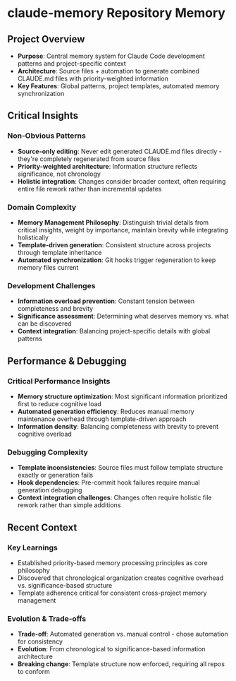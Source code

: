 # claude-memory Repository Memory

## Project Overview

- **Purpose**: Central memory system for Claude Code development patterns and project-specific context
- **Architecture**: Source files + automation to generate combined CLAUDE.md files with priority-weighted information
- **Key Features**: Global patterns, project templates, automated memory synchronization

## Critical Insights

### Non-Obvious Patterns

- **Source-only editing**: Never edit generated CLAUDE.md files directly - they're completely regenerated from source files
- **Priority-weighted architecture**: Information structure reflects significance, not chronology
- **Holistic integration**: Changes consider broader context, often requiring entire file rework rather than incremental updates

### Domain Complexity

- **Memory Management Philosophy**: Distinguish trivial details from critical insights, weight by importance, maintain brevity while integrating holistically
- **Template-driven generation**: Consistent structure across projects through template inheritance
- **Automated synchronization**: Git hooks trigger regeneration to keep memory files current

### Development Challenges

- **Information overload prevention**: Constant tension between completeness and brevity
- **Significance assessment**: Determining what deserves memory vs. what can be discovered
- **Context integration**: Balancing project-specific details with global patterns

## Performance & Debugging

### Critical Performance Insights

- **Memory structure optimization**: Most significant information prioritized first to reduce cognitive load
- **Automated generation efficiency**: Reduces manual memory maintenance overhead through template-driven approach
- **Information density**: Balancing completeness with brevity to prevent cognitive overload

### Debugging Complexity

- **Template inconsistencies**: Source files must follow template structure exactly or generation fails
- **Hook dependencies**: Pre-commit hook failures require manual generation debugging
- **Context integration challenges**: Changes often require holistic file rework rather than simple additions

## Recent Context

### Key Learnings

- Established priority-based memory processing principles as core philosophy
- Discovered that chronological organization creates cognitive overhead vs. significance-based structure
- Template adherence critical for consistent cross-project memory management

### Evolution & Trade-offs

- **Trade-off**: Automated generation vs. manual control - chose automation for consistency
- **Evolution**: From chronological to significance-based information architecture
- **Breaking change**: Template structure now enforced, requiring all repos to conform
